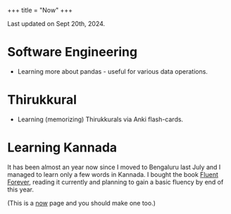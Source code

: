 +++
title = "Now"
+++

Last updated on Sept 20th, 2024.

<!--
- Practicing SQL queries, learnt Apache Airflow and worked out a few examples on it. 
- Learning more about databases.

### Writings

### Readings
-->
# Software Engineering
- Learning more about pandas - useful for various data operations.

# Thirukkural
- Learning (memorizing) Thirukkurals via Anki flash-cards. 

# Learning Kannada
It has been almost an year now since I moved to Bengaluru last July and I managed to learn only a few words in Kannada. 
I bought the book [Fluent Forever](https://fluent-forever.com/book/), reading it currently and planning to gain a basic fluency by end of this year.

<!--
### Open Source
- I worked on a [patch](https://github.com/pytorch/pytorch/pull/125601) on adding support for `torch.put_along_dim` in PyTorch.
-->
(This is a [now](https://nownownow.com/about) page and you should make one too.)
